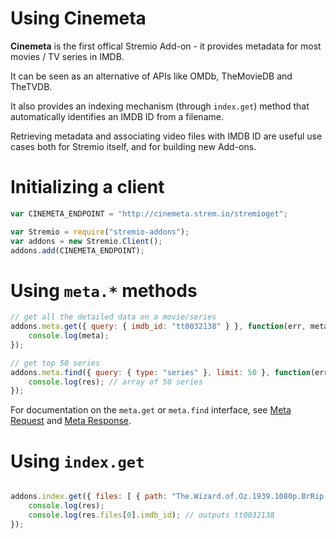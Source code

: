 
# Using Cinemeta
**Cinemeta** is the first offical Stremio Add-on - it provides metadata for most movies / TV series in IMDB.

It can be seen as an alternative of APIs like OMDb, TheMovieDB and TheTVDB.

It also provides an indexing mechanism (through ``index.get``) method that automatically identifies an IMDB ID from a filename.

Retrieving metadata and associating video files with IMDB ID are useful use cases both for Stremio itself, and for building new Add-ons. 

# Initializing a client
```javascript
var CINEMETA_ENDPOINT = "http://cinemeta.strem.io/stremioget";

var Stremio = require("stremio-addons");
var addons = new Stremio.Client();
addons.add(CINEMETA_ENDPOINT);
```

# Using ``meta.*`` methods
```javascript
// get all the detailed data on a movie/series
addons.meta.get({ query: { imdb_id: "tt0032138" } }, function(err, meta) {
	console.log(meta);
});

// get top 50 series
addons.meta.find({ query: { type: "series" }, limit: 50 }, function(err, res) { 
	console.log(res); // array of 50 series
});
```

For documentation on the ``meta.get`` or ``meta.find`` interface, see [Meta Request](https://github.com/Ivshti/stremio-addons/blob/master/documentation/protocol.md#meta-request) and [Meta Response](https://github.com/Ivshti/stremio-addons/blob/master/documentation/protocol.md#response-format-1).

# Using ``index.get``
```javascript

addons.index.get({ files: [ { path: "The.Wizard.of.Oz.1939.1080p.BrRip.x264.BOKUTOX.YIFY.mp4" } ] }, function(err, res) { 
	console.log(res);
	console.log(res.files[0].imdb_id); // outputs tt0032138
});
```
